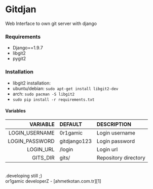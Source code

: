 

# Gitdjan
Web Interface to own git server with django

### Requirements
- Django==1.9.7
- libgit2
- pygit2

### Installation
- libgit2 installation:
 - ubuntu/debian: ``sudo apt-get install libgit2-dev``
 - arch: ``sudo pacman -S libgit2``
- ``sudo pip install -r requirements.txt``

#### Variables
| VARIABLE           | DEFAULT                | DESCRIPTION          |
|-------------------:|:-----------------------|:---------------------|
| LOGIN_USERNAME     | 0r1gamic               | Login username       |
| LOGIN_PASSWORD     | gitdjango123           | Login password       |
| LOGIN_URL          | /login                 | Login url            |
| GITS_DIR           | gits/                  | Repository directory |

<br />
.developing still ;)<br />
or1gamic developerZ - [ahmetkotan.com.tr][1]

[1]:http://ahmetkotan.com.tr